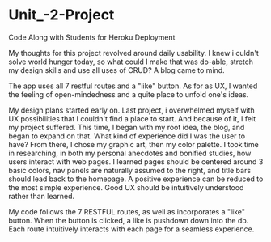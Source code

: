 # Unit_-2-Project
Code Along with Students for Heroku Deployment


My thoughts for this project revolved around daily usability. I knew i culdn't solve world hunger today, so what could I make that was do-able, stretch my design skills and use all uses of CRUD? A blog came to mind.

The app uses all 7 restful routes and a "like" button. As for as UX, I wanted the feeling of open-mindedness and a quite place to unfold one's ideas.

My design plans started early on. Last project, i overwhelmed myself with UX possibilities that I couldn't find a place to start. And because of it, I felt my project suffered. This time, I began with my root idea, the blog, and began to expand on that. What kind of experience did I was the user to have? From there, I chose my graphic art, then my color palette. I took time in researching, in both my personal anecdotes and bonified studies, how users interact with web pages. I learned pages should be centered around 3 basic colors, nav panels are naturally assumed to the right, and title bars should lead back to the homepage. A positive experience can be reduced to the most simple experience. Good UX should be intuitively understood rather than learned.  

My code follows the 7 RESTFUL routes, as well as incorporates a "like" button. When the button is clicked, a like is pushdown down into the db. Each route intuitively interacts with each page for a seamless experience. 
